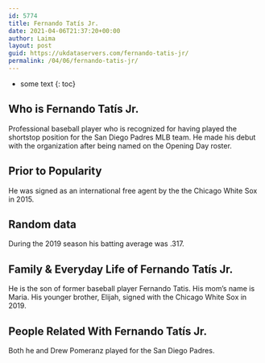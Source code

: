 ```yaml
---
id: 5774
title: Fernando Tatís Jr.
date: 2021-04-06T21:37:20+00:00
author: Laima
layout: post
guid: https://ukdataservers.com/fernando-tatis-jr/
permalink: /04/06/fernando-tatis-jr/
---
```


* some text
{: toc}


## Who is Fernando Tatís Jr.
                  
                  
                  
Professional baseball player who is recognized for having played the shortstop position for the San Diego Padres MLB team. He made his debut with the organization after being named on the Opening Day roster.
                  
              
            
              
            
                
                
                
## Prior to Popularity
                  
                  
                  
He was signed as an international free agent by the the Chicago White Sox in 2015.
                  
              
            
              
            
                
                
                
## Random data
                  
                  
                  
During the 2019 season his batting average was .317.
                  
              
            
              
            
                
                
                
## Family & Everyday Life of Fernando Tatís Jr.
                  
                  
                  
He is the son of former baseball player Fernando Tatis. His mom&#8217;s name is Maria. His younger brother, Elijah, signed with the Chicago White Sox in 2019.
                  
              
            
              
            
                
                
                
## People Related With Fernando Tatís Jr.
                  
                  
                  
Both he and Drew Pomeranz played for the San Diego Padres. 
                  
              
            
              
            
                
              
            
              
              
            
            
              
            
          
          
          